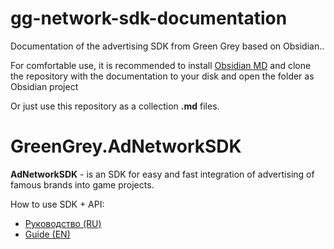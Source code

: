 # gg-network-sdk-documentation

Documentation of the advertising SDK from Green Grey based on Obsidian..

For comfortable use, it is recommended to install [Obsidian MD](https://obsidian.md/) and clone the repository with the documentation to your disk and open the folder  as Obsidian project

Or just use this repository as a collection **.md** files.

# GreenGrey.AdNetworkSDK
**AdNetworkSDK** - is an SDK for easy and fast integration of advertising of famous brands into game projects.

How to use SDK + API:
- [Руководство (RU)](storage/sdk_ru.md)
- [Guide (EN)](storage/sdk_en.md)

